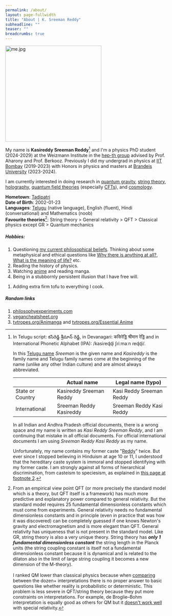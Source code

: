 ```yaml
---
permalink: /about/
layout: page-fullwidth
title: "About | K. Sreeman Reddy"
subheadline: ""
teaser: ""
breadcrumbs: true
---
```

<link href="wikipedia-preview.css" rel="stylesheet">
<script type="text/x-mathjax-config">
  MathJax.Hub.Config({
    tex2jax: {
      inlineMath: [ ['$','$'], ["\\(","\\)"] ],
      processEscapes: true
    }
  });
</script>
    
<script type="text/javascript"
        src="https://cdn.mathjax.org/mathjax/latest/MathJax.js?config=TeX-AMS-MML_HTMLorMML">
</script>

<img src="{{site.baseurl}}/images/me.jpg" alt="me.jpg" width="300"/>

My name is **Kasireddy Sreeman Reddy**[^name] and I'm a physics PhD student (2024-2029) at the Weizmann Institute in the <a href="https://www.weizmann.ac.il/particle/High_Energy_Physics/" target="_blank">hep-th group</a> advised by Prof. Aharony and Prof. Berkooz. Previously I did my undergrad in physics at <a href="https://www.phy.iitb.ac.in/en/undergraduate" target="_blank">IIT Bombay</a> (2019-2023) with Honors in physics and masters at <a href="https://www.brandeis.edu/physics/" target="_blank">Brandeis University</a> (2023-2024).

I am currently interested in doing research in <a href="https://en.wikipedia.org/wiki/Quantum_gravity" target="_blank">quantum gravity</a>, <a href="https://en.wikipedia.org/wiki/String_theory" target="_blank">string theory</a>, <a href="https://en.wikipedia.org/wiki/Holographic_principle" target="_blank">holography</a>, <a href="https://en.wikipedia.org/wiki/Quantum_field_theory" target="_blank">quantum field theories</a> (especially <a href="https://en.wikipedia.org/wiki/Conformal_field_theory" target="_blank">CFTs</a>), and <a href="https://en.wikipedia.org/wiki/Physical_cosmology" target="_blank">cosmology</a>.

**Hometown**: <a href="https://en.wikipedia.org/wiki/Tadipatri" target="_blank">Tadipatri</a><br>
**Date of Birth**: 2002-01-23<br>
**Languages**: <a href="https://en.wikipedia.org/wiki/Telugu_language" target="_blank">Telugu</a> (native language), English (fluent), Hindi (conversational) and Mathematics (noob)<br>
**Favourite theories**[^theories]: String theory > General relativity > QFT > Classical physics except GR > Quantum mechanics

##### Hobbies:
1. Questioning <a href="{{ site.baseurl }}/philosophy/">my current philosophical beliefs</a>. Thinking about some metaphysical and ethical questions like <a href="https://en.wikipedia.org/wiki/Why_there_is_anything_at_all" target="_blank">Why there is anything at all?</a>, <a href="https://en.wikipedia.org/wiki/Meaning_of_life" target="_blank">What is the meaning of life?</a> etc.<br>
1. Reading the history of physics.<br>
1. Watching <a href="{{ site.baseurl }}/anime/">anime</a> and reading manga.<br>
1. Being in a stubbornly persistent illusion that I have free will.<br>
<!-- 1. Waking people from their deep dogmatic slumber.<br>-->
1. Adding extra firm tofu to everything I cook.

##### Random links

1. <a href="https://www.philosophyexperiments.com/" target="_blank">philosophyexperiments.com</a>
2. <a href="https://vegancheatsheet.org" target="_blank">vegancheatsheet.org</a>
3. <a href="https://tvtropes.org/pmwiki/pmwiki.php/MediaNotes/AnimeAndManga" target="_blank">tvtropes.org/Animanga</a> and <a href="https://tvtropes.org/pmwiki/pmwiki.php/SugarWiki/EssentialAnime" target="_blank">tvtropes.org/Essential Anime</a>

[^name]:
    In Telugu script: కసిరెడ్డి శ్రీమాన్ రెడ్డి, in Devanagari: कसिरेड्डि श्रीमान रेड्डि and in International Phonetic Alphabet (IPA): /kasiɾeɖɖi ʃɾiːmaːn ɾeɖɖi/.

    In this <a href="https://en.wikipedia.org/wiki/Telugu_names" target="_blank">Telugu name</a> *Sreeman* is the given name and *Kasireddy* is the family name and Telugu family names come at the beginning of the name (unlike any other Indian culture) and are almost always abbreviated.

    ||Actual name| Legal name (typo)|
    |---|---|---|
    |State or Country| Kasireddy Sreeman Reddy | Kasi Reddy Sreeman Reddy|
    |International| Sreeman Reddy Kasireddy | Sreeman Reddy Kasi Reddy |

    In all Indian and Andhra Pradesh official documents, there is a wrong space and my name is written as *Kasi Reddy Sreeman Reddy*, and I am continuing that mistake in all official documents. For official international documents I am using *Sreeman Reddy Kasi Reddy* as my name.

    Unfortunately, my name contains my former caste "<a href="https://en.wikipedia.org/wiki/Reddy" target="_blank">Reddy</a>" twice. But ever since I stopped believing in Hinduism at age 10 or 11, I understood that the hereditary caste system is immoral and stopped identifying with my former caste. I am strongly against all forms of hierarchical discrimination, from casteism to speciesism, as explained in <a href="{{ site.baseurl }}/philosophy/#fn:Sentient">this page at footnote 2</a>. 

[^theories]:
    From an empirical view point QFT (or more precisely the standard model which is a theory, but QFT itself is a framework) has much more predictive and explanatory power compared to general relativity. But the standard model requires 25 fundamental dimensionless constants which must come from experiments. General relativity needs no fundamental dimensionless constants and in principle (even in practice that was how it was discovered) can be completely guessed if one knows Newton's gravity and electromagnetism and is more elegant than QFT. General relativity has uniqueness that is not present in the standard model. Like GR, string theory is also a very unique theory. String theory has ***only 1 fundamental dimensionless constant*** the string length in the Planck units (the string coupling constant is itself not a fundamental dimensionless constant because it is dynamical and is related to the dilaton also in the limit of large string coupling it becomes a new dimension of the M-theory).<br><br>
    I ranked QM lower than classical physics because when <a href="https://en.wikipedia.org/wiki/Interpretations_of_quantum_mechanics#Comparisons" target="_blank">comparing</a> between the dozen+ interpretations there is no proper answer to basic questions like whether reality is probabilistic or deterministic. This problem is less severe in QFT/string theory because they put more constraints on interpretations. For example, de Broglie–Bohm interpretation is equally good as others for QM but it <a href="https://en.wikipedia.org/wiki/De_Broglie%E2%80%93Bohm_theory#Relativity" target="_blank">doesn't work well</a> with special relativity.

<script type="text/javascript" src="https://unpkg.com/wikipedia-preview@latest/dist/wikipedia-preview.production.js"></script>

<script type="text/javascript">
  wikipediaPreview.init({
    detectLinks: true,
    selector: '.wikipedia',
  })
</script>